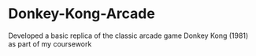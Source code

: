 # Donkey-Kong-Arcade
Developed a basic replica of the classic arcade game Donkey Kong (1981) as part of my coursework
